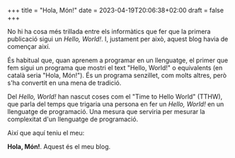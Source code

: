 +++
title = "Hola, Món!"
date = 2023-04-19T20:06:38+02:00
draft = false
+++

No hi ha cosa més trillada entre els informàtics que fer que la primera publicació sigui un *Hello, World!*. I, justament per això, aquest blog havia de començar així. 

És habitual que, quan aprenem a programar en un llenguatge, el primer que fem sigui un programa que mostri el text "Hello, World!" o equivalents (en català seria "Hola, Món!"). És un programa senzillet, com molts altres, però s'ha convertit en una mena de tradició. 

Del *Hello, World!* han nascut coses com el "Time to Hello World" (TTHW), que parla del temps que trigaria una persona en fer un *Hello, World!* en un llenguatge de programació. Una mesura que serviria per mesurar la complexitat d'un llenguatge de programació.

Així que aquí teniu el meu:

**Hola, Món!**. Aquest és el meu blog.
